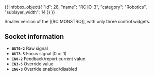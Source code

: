 {{ infobox_object({
	"id": 28,
	"name": "RC IO-3",
	"category": "Robotics",
	"sublayer_width": 14
}) }}

Smaller version of the [[RC MONSTRO]], with only three control widgets.

## Socket information
- **`OUT0-2`** Raw signal
- **`OUT3-5`** Focus signal (0 or 1)
- **`IN0-2`** Feedback/report current value
- **`IN3-5`** Override value
- **`IN6-8`** Override enabled/disabled